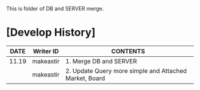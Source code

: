 This is folder of DB and SERVER merge.



[Develop History]
=================




| DATE  |   Writer ID |                                 CONTENTS                                          |
|-------|-------------|-----------------------------------------------------------------------------------|
| 11.19 |  makeastir  |      1. Merge DB and SERVER                                                       |
|       |  makeastir  |      2. Update Query more simple and Attached Market, Board                       |
   

